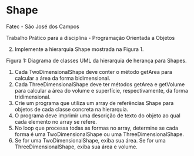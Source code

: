 # Shape
Fatec - São José dos Campos

Trabalho Prático para a disciplina - Programação Orientada a Objetos

2. Implemente a hierarquia Shape mostrada na Figura 1.


Figura 1: Diagrama de classes UML da hierarquia de herança para Shapes.

1. Cada TwoDimensionalShape deve conter o método getArea para calcular a área da forma
bidimensional.
2. Cada ThreeDimensionalShape deve ter métodos getArea e getVolume para calcular a área
do volume e superfície, respectivamente, da forma tridimensional.
3. Crie um programa que utiliza um array de referências Shape para objetos de cada classe
concreta na hierarquia.
4. O programa deve imprimir uma descrição de texto do objeto ao qual cada elemento no
array se refere.
5. No loop que processa todas as formas no array, determine se cada forma é uma TwoDimensionalShape
ou uma ThreeDimensionalShape.
6. Se for uma TwoDimensionalShape, exiba sua área. Se for uma ThreeDimensionalShape,
exiba sua área e volume.

